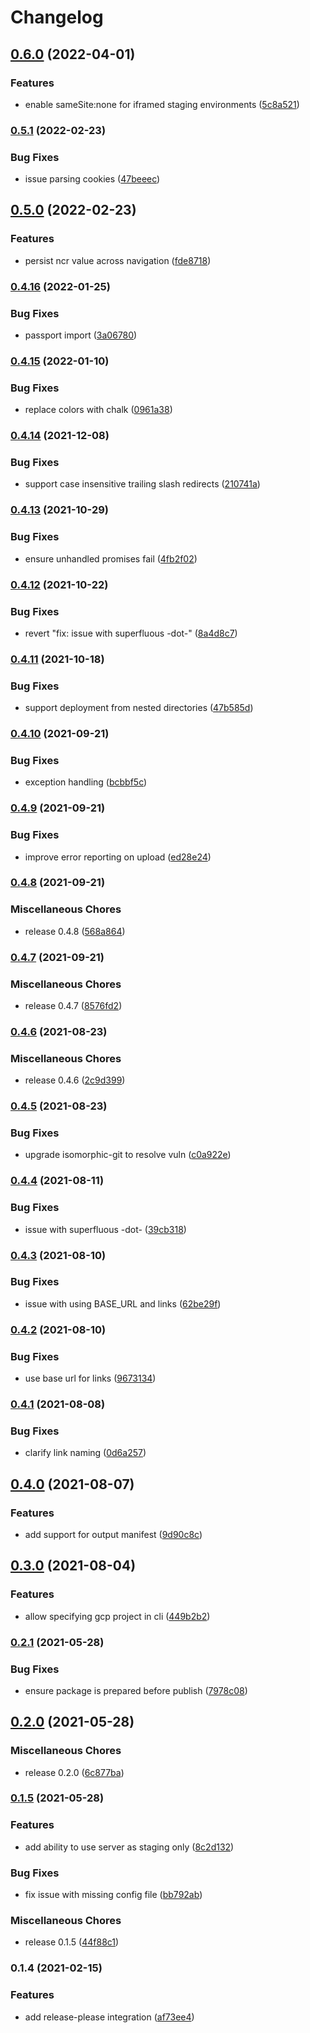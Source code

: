 # Changelog

## [0.6.0](https://www.github.com/blinkk/fileset/compare/v0.5.1...v0.6.0) (2022-04-01)


### Features

* enable sameSite:none for iframed staging environments ([5c8a521](https://www.github.com/blinkk/fileset/commit/5c8a521a67825a4c2196907315cd0cbb21a20f71))

### [0.5.1](https://www.github.com/blinkk/fileset/compare/v0.5.0...v0.5.1) (2022-02-23)


### Bug Fixes

* issue parsing cookies ([47beeec](https://www.github.com/blinkk/fileset/commit/47beeeca3c036d872e23b3b0bec6e87e832c462e))

## [0.5.0](https://www.github.com/blinkk/fileset/compare/v0.4.16...v0.5.0) (2022-02-23)


### Features

* persist ncr value across navigation ([fde8718](https://www.github.com/blinkk/fileset/commit/fde8718fdf03a340f3ff0b781eb0c5838c46f5fd))

### [0.4.16](https://www.github.com/blinkk/fileset/compare/v0.4.15...v0.4.16) (2022-01-25)


### Bug Fixes

* passport import ([3a06780](https://www.github.com/blinkk/fileset/commit/3a06780c967cb780345dad409b623f035367ae13))

### [0.4.15](https://www.github.com/blinkk/fileset/compare/v0.4.14...v0.4.15) (2022-01-10)


### Bug Fixes

* replace colors with chalk ([0961a38](https://www.github.com/blinkk/fileset/commit/0961a380b3a7b418ae036dc9f0402ea7b07c662c))

### [0.4.14](https://www.github.com/blinkk/fileset/compare/v0.4.13...v0.4.14) (2021-12-08)


### Bug Fixes

* support case insensitive trailing slash redirects ([210741a](https://www.github.com/blinkk/fileset/commit/210741a5408919789732071766f7e010f868f6b5))

### [0.4.13](https://www.github.com/blinkk/fileset/compare/v0.4.12...v0.4.13) (2021-10-29)


### Bug Fixes

* ensure unhandled promises fail ([4fb2f02](https://www.github.com/blinkk/fileset/commit/4fb2f02a0bc3157d6b2c7dabbbb1593edb598f70))

### [0.4.12](https://www.github.com/blinkk/fileset/compare/v0.4.11...v0.4.12) (2021-10-22)


### Bug Fixes

* revert "fix: issue with superfluous -dot-" ([8a4d8c7](https://www.github.com/blinkk/fileset/commit/8a4d8c7ae5e97adad0312045738883e4537d89a5))

### [0.4.11](https://www.github.com/blinkk/fileset/compare/v0.4.10...v0.4.11) (2021-10-18)


### Bug Fixes

* support deployment from nested directories ([47b585d](https://www.github.com/blinkk/fileset/commit/47b585d8b36b92508b7dd7779603ca709b0c57bf))

### [0.4.10](https://www.github.com/blinkk/fileset/compare/v0.4.9...v0.4.10) (2021-09-21)


### Bug Fixes

* exception handling ([bcbbf5c](https://www.github.com/blinkk/fileset/commit/bcbbf5c7b101b535f75036f7fdaf01a1c186f238))

### [0.4.9](https://www.github.com/blinkk/fileset/compare/v0.4.8...v0.4.9) (2021-09-21)


### Bug Fixes

* improve error reporting on upload ([ed28e24](https://www.github.com/blinkk/fileset/commit/ed28e24110c6277943cdcaf3cadcd6765049556d))

### [0.4.8](https://www.github.com/blinkk/fileset/compare/v0.4.7...v0.4.8) (2021-09-21)


### Miscellaneous Chores

* release 0.4.8 ([568a864](https://www.github.com/blinkk/fileset/commit/568a8649ca3070a7698c62e7ba502c0e2816bebb))

### [0.4.7](https://www.github.com/blinkk/fileset/compare/v0.4.6...v0.4.7) (2021-09-21)


### Miscellaneous Chores

* release 0.4.7 ([8576fd2](https://www.github.com/blinkk/fileset/commit/8576fd201092418ce6bbaa7a40d4b1d94e00154a))

### [0.4.6](https://www.github.com/blinkk/fileset/compare/v0.4.5...v0.4.6) (2021-08-23)


### Miscellaneous Chores

* release 0.4.6 ([2c9d399](https://www.github.com/blinkk/fileset/commit/2c9d39916042a94e710bd037aa463de70f865910))

### [0.4.5](https://www.github.com/blinkk/fileset/compare/v0.4.4...v0.4.5) (2021-08-23)


### Bug Fixes

* upgrade isomorphic-git to resolve vuln ([c0a922e](https://www.github.com/blinkk/fileset/commit/c0a922e0550fca523201327250753cef935b4d4b))

### [0.4.4](https://www.github.com/blinkk/fileset/compare/v0.4.3...v0.4.4) (2021-08-11)


### Bug Fixes

* issue with superfluous -dot- ([39cb318](https://www.github.com/blinkk/fileset/commit/39cb3182174fc4d2886b5a20106fdead7f8b264c))

### [0.4.3](https://www.github.com/blinkk/fileset/compare/v0.4.2...v0.4.3) (2021-08-10)


### Bug Fixes

* issue with using BASE_URL and links ([62be29f](https://www.github.com/blinkk/fileset/commit/62be29fa123bfbf8fdb0479fcbaa6dc18f1efff3))

### [0.4.2](https://www.github.com/blinkk/fileset/compare/v0.4.1...v0.4.2) (2021-08-10)


### Bug Fixes

* use base url for links ([9673134](https://www.github.com/blinkk/fileset/commit/96731344ef396efa7d39ba393c997e5a86001446))

### [0.4.1](https://www.github.com/blinkk/fileset/compare/v0.4.0...v0.4.1) (2021-08-08)


### Bug Fixes

* clarify link naming ([0d6a257](https://www.github.com/blinkk/fileset/commit/0d6a257e0a433901516f1d1f163d974db037d036))

## [0.4.0](https://www.github.com/blinkk/fileset/compare/v0.3.0...v0.4.0) (2021-08-07)


### Features

* add support for output manifest ([9d90c8c](https://www.github.com/blinkk/fileset/commit/9d90c8c72f87249aa84d92bcaca2608d5adbda55))

## [0.3.0](https://www.github.com/blinkk/fileset/compare/v0.2.1...v0.3.0) (2021-08-04)


### Features

* allow specifying gcp project in cli ([449b2b2](https://www.github.com/blinkk/fileset/commit/449b2b2a7ba403f5ab8e75238171b8a12ddc97ac))

### [0.2.1](https://www.github.com/blinkk/fileset/compare/v0.2.0...v0.2.1) (2021-05-28)


### Bug Fixes

* ensure package is prepared before publish ([7978c08](https://www.github.com/blinkk/fileset/commit/7978c085b8aebbb15ba7de17567bc0f66b9a0d3e))

## [0.2.0](https://www.github.com/blinkk/fileset/compare/v0.1.5...v0.2.0) (2021-05-28)


### Miscellaneous Chores

* release 0.2.0 ([6c877ba](https://www.github.com/blinkk/fileset/commit/6c877ba3b9326a06e3ed772682de0d4564b640a9))

### [0.1.5](https://www.github.com/blinkk/fileset/compare/v0.1.4...v0.1.5) (2021-05-28)


### Features

* add ability to use server as staging only ([8c2d132](https://www.github.com/blinkk/fileset/commit/8c2d1324c9d9cf499a34ff6a47a6c27f38c47143))


### Bug Fixes

* fix issue with missing config file ([bb792ab](https://www.github.com/blinkk/fileset/commit/bb792abd14f3443da6503df76a4a9db1fb52d802))


### Miscellaneous Chores

* release 0.1.5 ([44f88c1](https://www.github.com/blinkk/fileset/commit/44f88c1cbfa745ee9c49dfa5ff83274ac0011252))

### 0.1.4 (2021-02-15)


### Features

* add release-please integration ([af73ee4](https://www.github.com/blinkkcode/fileset/commit/af73ee402285a9aa4590579a5d2247e65214e3cc))
